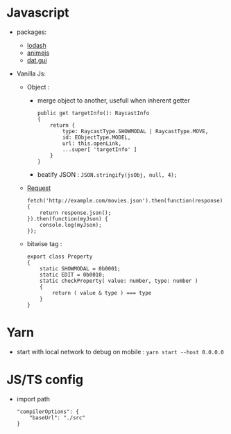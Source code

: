 # Javascript

- packages:

    - [lodash](https://lodash.com/)
    - [animejs](https://animejs.com/)
    - [dat.gui](https://github.com/dataarts/dat.gui)

- Vanilla Js:

    - Object :

        - merge object to another, usefull when inherent getter

            ```
            public get targetInfo(): RaycastInfo
            {
                return {
                    type: RaycastType.SHOWMODAL | RaycastType.MOVE,
                    id: EObjectType.MODEL,
                    url: this.openLink,
                    ...super[ 'targetInfo' ]
                }
            }
            ```
        
        - beatify JSON : `JSON.stringify(jsObj, null, 4);`

    - [Request](https://developer.mozilla.org/zh-TW/docs/Web/API/Fetch_API/Using_Fetch)

        ```
        fetch('http://example.com/movies.json').then(function(response) {
            return response.json();
        }).then(function(myJson) {
            console.log(myJson);
        });
        ```

    - bitwise tag :
        ```
        export class Property
        {
            static SHOWMODAL = 0b0001;
            static EDIT = 0b0010;
            static checkProperty( value: number, type: number )
            {
                return ( value & type ) === type
            }
        }
        ```

# Yarn

- start with local network to debug on mobile : `yarn start --host 0.0.0.0`

# JS/TS config

- import path 
    ```
    "compilerOptions": {
        "baseUrl": "./src"
    }
    ```